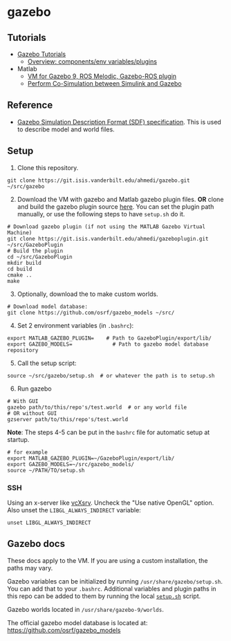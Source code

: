 # gazebo

## Tutorials

* [Gazebo Tutorials](http://gazebosim.org/tutorials)
  * [Overview: components/env variables/plugins](http://gazebosim.org/tutorials?tut=components&cat=get_started)
* Matlab
  * [VM for Gazebo 9, ROS Melodic, Gazebo-ROS plugin](https://www.mathworks.com/ros2_vm_install/v2)
  * [Perform Co-Simulation between Simulink and Gazebo](https://www.mathworks.com/help/robotics/examples/perform-co-simulation-between-simulink-and-gazebo.html)

## Reference

* [Gazebo Simulation Description Format (SDF) specification](http://sdformat.org). This is used to describe model and world files.


## Setup

1. Clone this repository.

```
git clone https://git.isis.vanderbilt.edu/ahmedi/gazebo.git ~/src/gazebo
```

2. Download the VM with gazebo and Matlab gazebo plugin files. **OR** clone and build the gazebo plugin source [here](https://git.isis.vanderbilt.edu/ahmedi/gazeboplugin). You can set the plugin path manually, or use the following steps to have `setup.sh` do it.

```
# Download gazebo plugin (if not using the MATLAB Gazebo Virtual Machine)
git clone https://git.isis.vanderbilt.edu/ahmedi/gazeboplugin.git ~/src/GazeboPlugin
# Build the plugin
cd ~/src/GazeboPlugin
mkdir build
cd build
cmake ..
make
```

3. Optionally, download the to make custom worlds.

```
# Download model database:
git clone https://github.com/osrf/gazebo_models ~/src/
```

4. Set 2 environment variables (in `.bashrc`):

```
export MATLAB_GAZEBO_PLUGIN= 	# Path to GazeboPlugin/export/lib/
export GAZEBO_MODELS=		      # Path to gazebo model database repository
```

5. Call the setup script:

```
source ~/src/gazebo/setup.sh  # or whatever the path is to setup.sh
```

6. Run gazebo

```
# With GUI
gazebo path/to/this/repo's/test.world  # or any world file
# OR without GUI
gzserver path/to/this/repo's/test.world
```

**Note**: The steps 4-5 can be put in the `bashrc` file for automatic setup at startup.

```
# for example
export MATLAB_GAZEBO_PLUGIN=~/GazeboPlugin/export/lib/
export GAZEBO_MODELS=~/src/gazebo_models/
source ~/PATH/TO/setup.sh
```


### SSH

Using an x-server like [vcXsrv](https://sourceforge.net/projects/vcxsrv/). Uncheck the "Use native OpenGL" option. Also unset the `LIBGL_ALWAYS_INDIRECT` variable:

```
unset LIBGL_ALWAYS_INDIRECT
```


## Gazebo docs

These docs apply to the VM. If you are using a custom installation, the paths may vary.

Gazebo variables can be initialized by running `/usr/share/gazebo/setup.sh`. You can add that to your `.bashrc`. Additional variables and plugin paths in this repo can be added to them by running the local [`setup.sh`](./setup.sh) script.

Gazebo worlds located in `/usr/share/gazebo-9/worlds`.

The official gazebo model database is located at: https://github.com/osrf/gazebo_models
